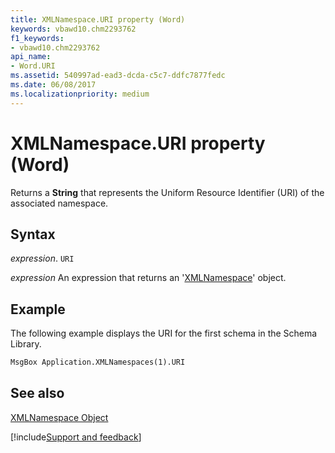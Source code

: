 ```yaml
---
title: XMLNamespace.URI property (Word)
keywords: vbawd10.chm2293762
f1_keywords:
- vbawd10.chm2293762
api_name:
- Word.URI
ms.assetid: 540997ad-ead3-dcda-c5c7-ddfc7877fedc
ms.date: 06/08/2017
ms.localizationpriority: medium
---
```



# XMLNamespace.URI property (Word)

Returns a **String** that represents the Uniform Resource Identifier (URI) of the associated namespace.


## Syntax

_expression_. `URI`

 _expression_ An expression that returns an '[XMLNamespace](Word.XMLNamespace.md)' object.


## Example

The following example displays the URI for the first schema in the Schema Library.


```vb
MsgBox Application.XMLNamespaces(1).URI
```


## See also


[XMLNamespace Object](Word.XMLNamespace.md)

[!include[Support and feedback](~/includes/feedback-boilerplate.md)]